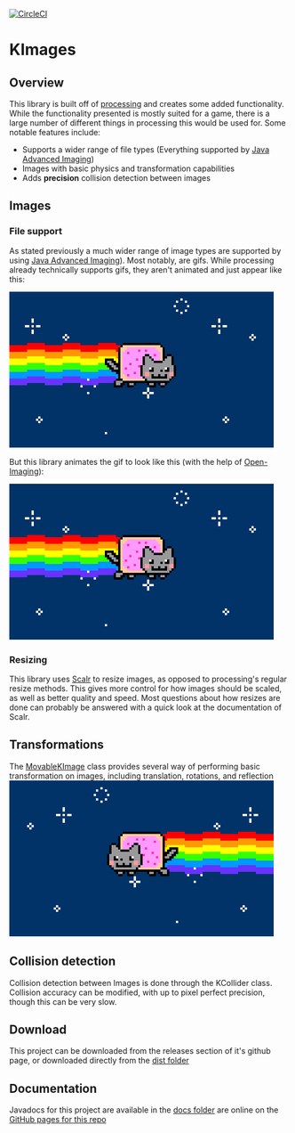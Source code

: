 [![CircleCI](https://circleci.com/gh/kchandra423/KImages/tree/main.svg?style=svg)](https://circleci.com/gh/kchandra423/KImages/tree/main)

# KImages

## Overview

This library is built off of [processing](https://processing.org) and creates some added functionality. While the
functionality presented is mostly suited for a game, there is a large number of different things in processing this
would be used for. Some notable features include:

- Supports a wider range of file types (Everything supported
  by [Java Advanced Imaging](https://github.com/jai-imageio/jai-imageio-core))
- Images with basic physics and transformation capabilities
- Adds **precision** collision detection between images

## Images

### File support

As stated previously a much wider range of image types are supported by
using [Java Advanced Imaging](https://github.com/jai-imageio/jai-imageio-core)). Most notably, are gifs. While
processing already technically supports gifs, they aren't animated and just appear like this:

![Static](media/Static.jpg)

But this library animates the gif to look like this (with the help
of [Open-Imaging](https://github.com/DhyanB/Open-Imaging)):

![Animated](media/Animated.gif)

### Resizing

This library uses [Scalr](https://github.com/rkalla/imgscalr) to resize images, as opposed to processing's regular
resize methods. This gives more control for how images should be scaled, as well as better quality and speed. Most
questions about how resizes are done can probably be answered with a quick look at the documentation of Scalr.

## Transformations

The [MovableKImage](src/main/java/kchandra423/movableKImages/MovableKImage.java) class provides several way of
performing basic transformation on images, including translation, rotations, and reflection
![Reflected](media/Reversed.gif)

## Collision detection

Collision detection between Images is done through the KCollider class. Collision accuracy can be modified, with up to
pixel perfect precision, though this can be very slow.

## Download

This project can be downloaded from the releases section of it's github page, or downloaded directly from
the [dist folder](dist)

## Documentation

Javadocs for this project are available in the [docs folder](docs) are online on
the [GitHub pages for this repo](https://kchandra423.github.io/KImages/)





